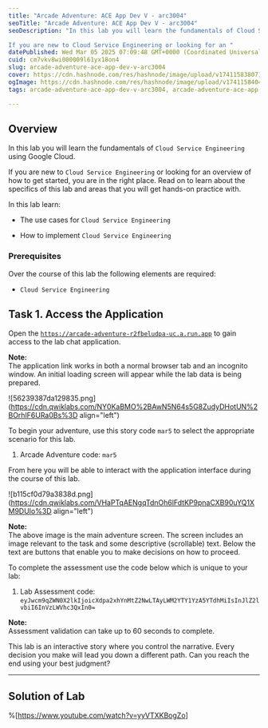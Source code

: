 ```yaml
---
title: "Arcade Adventure: ACE App Dev V - arc3004"
seoTitle: "Arcade Adventure: ACE App Dev V - arc3004"
seoDescription: "In this lab you will learn the fundamentals of Cloud Service Engineering using Google Cloud.

If you are new to Cloud Service Engineering or looking for an "
datePublished: Wed Mar 05 2025 07:09:48 GMT+0000 (Coordinated Universal Time)
cuid: cm7vkv8wi000009l61yx18on4
slug: arcade-adventure-ace-app-dev-v-arc3004
cover: https://cdn.hashnode.com/res/hashnode/image/upload/v1741158380717/18953da3-9400-4881-9a74-c182b9e8b439.png
ogImage: https://cdn.hashnode.com/res/hashnode/image/upload/v1741158404623/8de31ec1-cc9c-4853-8a46-5888455819ff.png
tags: arcade-adventure-ace-app-dev-v-arc3004, arcade-adventure-ace-app-dev-v, arc3004

---
```


## **Overview**

In this lab you will learn the fundamentals of `Cloud Service Engineering` using Google Cloud.

If you are new to `Cloud Service Engineering` or looking for an overview of how to get started, you are in the right place. Read on to learn about the specifics of this lab and areas that you will get hands-on practice with.

In this lab learn:

* The use cases for `Cloud Service Engineering`
    
* How to implement `Cloud Service Engineering`
    

### Prerequisites

Over the course of this lab the following elements are required:

* `Cloud Service Engineering`
    

## **Task 1. Access the Application**

Open the [`https://arcade-adventure-r2fbeludpa-uc.a.run.app`](https://arcade-adventure-r2fbeludpa-uc.a.run.app) to gain access to the lab chat application.

**Note:**  
The application link works in both a normal browser tab and an incognito window. An initial loading screen will appear while the lab data is being prepared.

![56239387da129835.png](https://cdn.qwiklabs.com/NY0KaBMO%2BAwN5N64s5G8ZudyDHotUN%2BOrhlF6URa0Bs%3D align="left")

To begin your adventure, use this story code `mar5` to select the appropriate scenario for this lab.

1. Arcade Adventure code: `mar5`
    

From here you will be able to interact with the application interface during the course of this lab.

![b115cf0d79a3838d.png](https://cdn.qwiklabs.com/VHaPTqAENgqTdnOh6lFdtKP9pnaCXB90uYQ1XM9DUIo%3D align="left")

**Note:**  
The above image is the main adventure screen. The screen includes an image relevant to the task and some descriptive (scrollable) text. Below the text are buttons that enable you to make decisions on how to proceed.

To complete the assessment use the code below which is unique to your lab:

1. Lab Assessment code: `eyJwcm9qZWN0X2lkIjoicXdpa2xhYnMtZ2NwLTAyLWM2YTY1YzA5YTdhMiIsInJlZ2lvbiI6InVzLWVhc3QxIn0=`
    

**Note:**  
Assessment validation can take up to 60 seconds to complete.

This lab is an interactive story where you control the narrative. Every decision you make will lead you down a different path. Can you reach the end using your best judgment?

---

## Solution of Lab

%[https://www.youtube.com/watch?v=yyVTXKBogZo]